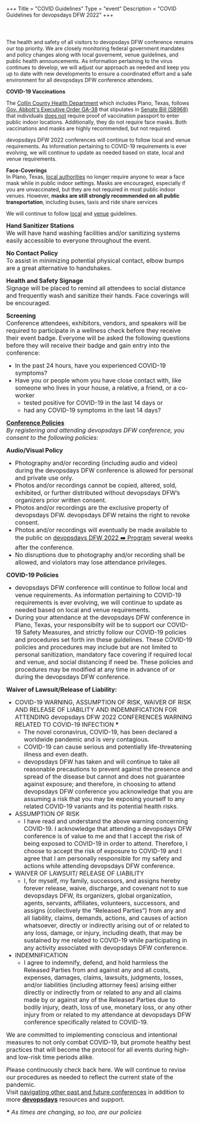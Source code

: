 +++
Title = "COVID Guidelines"
Type = "event"
Description = "COVID Guidelines for devopsdays DFW 2022"
+++

<header>
<span property="dc:title" content="COVID Guidelines &amp; Show Policies" class="rdf-meta element-hidden"></span>      </header>
<span class="print-link"></span><div class="field field-name-body field-type-text-with-summary field-label-hidden"><div class="field-items"><div class="field-item even" property="content:encoded"><p>The health and safety of all visitors to devopsdays DFW conference remains our top priority. We are closely monitoring federal government mandates and policy changes along with local governemt, venue guidelines, and public health announcements. As information pertaining to the virus continues to develop, we will adjust our approach as needed and keep you up to date with new developments to ensure a coordinated effort and a safe environment for all devopsdays DFW conference attendees.</p>
<p><strong>COVID-19 Vaccinations</strong></p>
<p>The <a alt="Collin County Health Dept." href="https://www.collincountytx.gov/healthcare_services/Pages/COVID19vaccines.aspx" target="_blank">Collin County Health Department</a> which includes Plano, Texas, follows <a alt="Gov. Abbott's Executive Order GA-38" href="https://lrl.texas.gov/scanned/govdocs/Greg%20Abbott/2021/GA-38.pdf" target="_blank">Gov. Abbott's Executive Order GA-38</a> that stipulates in <a alt="Senate Bill (SB968)" href="https://legiscan.com/TX/text/SB968/id/2408708" target="_blank">Senate Bill (SB968)</a> that individuals <u>does not</u> require proof of vaccination passport to enter public indoor locations. Additionally, they do not require face masks. Both vaccinations and masks are highly recommended, but not required.</p>
<p>devopsdays DFW 2022 conferences will continue to follow local and venue requirements. As information pertaining to COVID-19 requirements is ever evolving, we will continue to update as needed based on state, local and venue requirements.</p>
<p><strong>Face-Coverings</strong><br />In Plano, Texas, <a alt="Collin County Health Dept." href="https://www.collincountytx.gov/healthcare_services/Pages/COVID19vaccines.aspx" target="_blank">local authorities</a> no longer require anyone to wear a face mask while in public indoor settings. Masks are encouraged, especially if you are unvaccinated, but they are not required in most public indoor venues. However, <b>masks are still strongly recommended on all public transportation</b>, including buses, taxis and ride share services</p>
<p>We will continue to follow <a alt="Collin County Health Dept." href="https://www.collincountytx.gov/healthcare_services/Pages/COVID19vaccines.aspx" target="_blank">local</a> and <a alt="Venue Guidelines" href="https://www.planoeventcenter.org/event-resource-guide" target="_blank">venue</a> guidelines.</p>
<p><span style="font-size:16px;"><strong>Hand Sanitizer Stations</strong><br />We will have hand washing facilities and/or sanitizing systems easily accessible to everyone throughout the event.</span></p>
<p><span style="font-size:16px;"><strong>No Contact Policy</strong><br />To assist in minimizing potential physical contact, elbow bumps are a great alternative to handshakes.</span></p>
<p><span style="font-size:16px;"><strong>Health and Safety Signage</strong><br />Signage will be placed to remind all attendees to social distance and frequently wash and sanitize their hands. Face coverings will be encouraged.</span></p>
<p><span style="font-size:16px;"><strong>Screening</strong><br />Conference attendees, exhibitors, vendors, and speakers will be required to participate in a wellness check before they receive their event badge. Everyone will be asked the following questions before they will receive their badge and gain entry into the conference:</span></p>
<ul><li><span style="font-size:16px;">In the past 24 hours, have you experienced COVID-19 symptoms?</span></li>
<li><span style="font-size:16px;">Have you or people whom you have close contact with, like someone who lives in your house, a relative, a friend, or a co-worker</span>
<ul><li><span style="font-size:16px;">tested positive for COVID-19 in the last 14 days or</span></li>
<li><span style="font-size:16px;">had any COVID-19 symptoms in the last 14 days?</span></li>
</ul></li>
</ul>
<p><span style="font-size:16px;"><u><strong>Conference Policies</strong></u><br /><em>By registering and attending devopsdays DFW conference, you consent to the following policies:</em></span></p>
<p><span style="font-size:16px;"><strong>Audio/Visual Policy</strong></span></p>
<ul><li><span style="font-size:16px;">Photography and/or recording (including audio and video) during the devopsdays DFW conference is allowed for personal and private use only.</span></li>
<li><span style="font-size:16px;">Photos and/or recordings cannot be copied, altered, sold, exhibited, or further distributed without devopsdays DFW’s organizers prior written consent.</span></li>
<li><span style="font-size:16px;">Photos and/or recordings are the exclusive property of devopsdays DFW. devopsdays DFW retains the right to revoke consent.</span></li>
<li><span style="font-size:16px;">Photos and/or recordings will eventually be made available to the public on <a alt="devopsdays DFW 2022 - Program" href="https://devopsdays.org/events/2022-dallas/program" target="_blank">devopsdays DFW 2022 ➡️ Program</a> several weeks after the conference.</span></li>
<li><span style="font-size:16px;">No disruptions due to photography and/or recording shall be allowed, and violators may lose attendance privileges.</span></li>
</ul><p><span style="font-size:16px;"><strong>COVID-19 Policies</strong></span></p>
<ul><li><span style="font-size:16px;">devopsdays DFW conference will continue to follow local and venue requirements. As information pertaining to COVID-19 requirements is ever evolving, we will continue to update as needed based on local and venue requirements. </span></li>
<li><span style="font-size:16px;">During your attendance at the devopsdays DFW conference in Plano, Texas, your responsibilty will be to support our COVID-19 Safety Measures, and strictly follow our COVID-19 policies and procedures set forth inn these guidelines. These COVID-19 policies and procedures may include but are not limited to personal sanitization, mandatory face covering if required local and venue, and social distancing if need be. These policies and procedures may be modified at any time in advance of or during the devopsdays DFW conference.</span></li>
</ul><p><span style="font-size:16px;"><strong>Waiver of Lawsuit/Release of Liability:</strong></span></p>
<ul><li><span style="font-size:16px;">COVID-19 WARNING, ASSUMPTION OF RISK, WAIVER OF RISK AND RELEASE OF LIABILITY AND INDEMNIFICATION FOR ATTENDING devopsdays DFW 2022 CONFERENCES WARNING RELATED TO COVID-19 INFECTION <strong>*</strong></span>
<ul><li><span style="font-size:16px;">The novel coronavirus, COVID-19, has been declared a worldwide pandemic and is very contagious.</span></li>
<li><span style="font-size:16px;">COVID-19 can cause serious and potentially life-threatening illness and even death.</span></li>
<li><span style="font-size:16px;">devopsdays DFW has taken and will continue to take all reasonable precautions to prevent against the presence and spread of the disease but cannot and does not guarantee against exposure; and therefore, in choosing to attend devopsdays DFW conference you acknowledge that you are assuming a risk that you may be exposing yourself to any related COVID-19 variants and its potential health risks.</span></li>
</ul></li>
<li><span style="font-size:16px;">ASSUMPTION OF RISK</span>
<ul><li><span style="font-size:16px;">I have read and understand the above warning concerning COVID-19. I acknowledge that attending a devopsdays DFW conference is of value to me and that I accept the risk of being exposed to COVID-19 in order to attend. Therefore, I choose to accept the risk of exposure to COVID-19 and I agree that I am personally responsible for my safety and actions while attending devopsdays DFW conference.</span></li>
</ul></li>
<li><span style="font-size:16px;">WAIVER OF LAWSUIT/ RELEASE OF LIABILITY</span>
<ul><li><span style="font-size:16px;">I, for myself, my family, successors, and assigns hereby forever release, waive, discharge, and covenant not to sue devopsdays DFW, its organizers, global organization, agents, servants, affiliates, volunteers, successors, and assigns (collectively the “Released Parties”) from any and all liability, claims, demands, actions, and causes of action whatsoever, directly or indirectly arising out of or related to any loss, damage, or injury, including death, that may be sustained by me related to COVID-19 while participating in any activity associated with devopsdays DFW conference.</span></li>
</ul></li>
<li><span style="font-size:16px;">INDEMNIFICATION</span>
<ul><li><span style="font-size:16px;">I agree to indemnify, defend, and hold harmless the Released Parties from and against any and all costs, expenses, damages, claims, lawsuits, judgments, losses, and/or liabilities (including attorney fees) arising either directly or indirectly from or related to any and all claims made by or against any of the Released Parties due to bodily injury, death, loss of use, monetary loss, or any other injury from or related to my attendance at devopsdays DFW conference specifically related to COVID-19.</span></li>
</ul></li>
</ul><p><span style="font-size:16px;">We are committed to implementing conscious and intentional measures to not only combat COVID-19, but promote healthy best practices that will become the protocol for all events during high- and low-risk time periods alike.</span></p>
<p><span style="font-size:16px;">Please continuously check back here. We will continue to revise our procedures as needed to reflect the current state of the pandemic.<br />Visit <a href="https://devopsdays.org/" target="_blank">navigating other past and future conferences</a> in addition to more <a href="https://devopsdays.org/" target="_blank"><strong>devopsdays</strong></a> resources and support.</span></p>
<p><span style="font-size:16px;"><i><strong>*</strong> As times are changing, so too, are our policies</i></span></p>
</div></div></div>   
